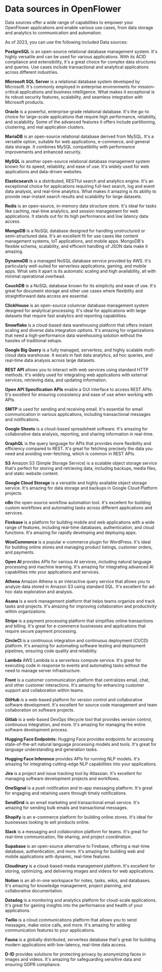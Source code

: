 # Data sources in OpenFlower

Data sources offer a wide range of capabilities to empower your OpenFlower applications and enable various use cases, from data storage and analytics to communication and automation.

As of 2023, you can use the following included Data sources:

**PostgreSQL** is an open-source relational database management system. It's highly versatile and can be used for various applications. With its ACID compliance and extensibility, it's a great choice for complex data structures and queries. Use cases include transactional and analytical applications across different industries.

**Microsoft SQL Server** is a relational database system developed by Microsoft. It's commonly employed in enterprise environments for mission-critical applications and business intelligence. What makes it exceptional is its robust security features, scalability, and seamless integration with Microsoft products.

**Oracle** is a powerful, enterprise-grade relational database. It's the go-to choice for large-scale applications that require high performance, reliability, and scalability. Some of the advanced features it offers include partitioning, clustering, and real application clusters.

**MariaDB** is an open-source relational database derived from MySQL. It's a versatile option, suitable for web applications, e-commerce, and general data storage. It combines MySQL compatibility with performance improvements and enhanced security.

**MySQL** is another open-source relational database management system known for its speed, reliability, and ease of use. It's widely used for web applications and data-driven websites.

**Elasticsearch** is a distributed, RESTful search and analytics engine. It's an exceptional choice for applications requiring full-text search, log and event data analysis, and real-time analytics. What makes it amazing is its ability to provide near-instant search results and scalability for large datasets.

**Redis** is an open-source, in-memory data structure store. It's ideal for tasks like caching, real-time analytics, and session management for web applications. It stands out for its high performance and low latency data access.

**MongoDB** is a NoSQL database designed for handling unstructured or semi-structured data. It's an excellent fit for use cases like content management systems, IoT applications, and mobile apps. MongoDB's flexible schema, scalability, and efficient handling of JSON data make it amazing.

**DynamoDB** is a managed NoSQL database service provided by AWS. It's particularly well-suited for serverless applications, gaming, and mobile apps. What sets it apart is its automatic scaling and high availability, all with minimal operational overhead.

**CouchDB** is a NoSQL database known for its simplicity and ease of use. It's great for document storage and other use cases where flexibility and straightforward data access are essential.

**ClickHouse** is an open-source columnar database management system designed for analytical processing. It's ideal for applications with large datasets that require fast analytics and reporting capabilities.

**Snowflake** is a cloud-based data warehousing platform that offers instant scaling and diverse data integration options. It's amazing for organizations that need a high-performance data warehousing solution without the hassles of traditional setups.

**Google Big Query** is a fully managed, serverless, and highly scalable multi-cloud data warehouse. It excels in fast data analytics, ad hoc queries, and real-time data analysis across large datasets.

**REST API** allows you to interact with web services using standard HTTP methods. It's widely used for integrating web applications with external services, retrieving data, and updating information.

**Open API Specification APIs** enable a GUI interface to access REST APIs. It's excellent for ensuring consistency and ease of use when working with APIs.

**SMTP** is used for sending and receiving email. It's essential for email communication in various applications, including transactional messages and notifications.

**Google Sheets** is a cloud-based spreadsheet software. It's amazing for collaborative data analysis, reporting, and sharing information in real-time.

**GraphQL** is the query language for APIs that provides more flexibility and efficiency compared to REST. It's great for fetching precisely the data you need and avoiding over-fetching, which is common in REST APIs.

**S3** Amazon S3 (Simple Storage Service) is a scalable object storage service that's perfect for storing and retrieving data, including backups, media files, and static website content.

**Google Cloud Storage** is a versatile and highly available object storage service. It's amazing for data storage and backups in Google Cloud Platform projects.

**n8n** the open-source workflow automation tool. It's excellent for building custom workflows and automating tasks across different applications and services.

**Firebase** is a platform for building mobile and web applications with a wide range of features, including real-time databases, authentication, and cloud functions. It's amazing for rapidly developing and deploying apps.

**WooCommerce** is a popular e-commerce plugin for WordPress. It's ideal for building online stores and managing product listings, customer orders, and payments.

**Open AI** provides APIs for various AI services, including natural language processing and machine learning. It's amazing for integrating advanced AI capabilities into your applications and services.

**Athena** Amazon Athena is an interactive query service that allows you to analyze data stored in Amazon S3 using standard SQL. It's excellent for ad-hoc data exploration and analysis.

**Asana** is a work management platform that helps teams organize and track tasks and projects. It's amazing for improving collaboration and productivity within organizations.

**Stripe** is a payment processing platform that simplifies online transactions and billing. It's great for e-commerce businesses and applications that require secure payment processing.

**CircleCI** is a continuous integration and continuous deployment (CI/CD) platform. It's amazing for automating software testing and deployment pipelines, ensuring code quality and reliability.

**Lambda** AWS Lambda is a serverless compute service. It's great for executing code in response to events and automating tasks without the need to manage server infrastructure.

**Front** is a customer communication platform that centralizes email, chat, and other customer interactions. It's amazing for enhancing customer support and collaboration within teams.

**GitHub** is a web-based platform for version control and collaborative software development. It's excellent for source code management and team collaboration on software projects.

**Gitlab** is a web-based DevOps lifecycle tool that provides version control, continuous integration, and more. It's amazing for managing the entire software development process.

**Hugging Face Endpoints:** Hugging Face provides endpoints for accessing state-of-the-art natural language processing models and tools. It's great for language understanding and generation tasks.

**Hugging Face Inference** provides APIs for running NLP models. It's amazing for integrating cutting-edge NLP capabilities into your applications.

**Jira** is a project and issue tracking tool by Atlassian. It's excellent for managing software development projects and workflows.

**OneSignal** is a push notification and in-app messaging platform. It's great for engaging and retaining users through timely notifications.

**SendGrid** is an email marketing and transactional email service. It's amazing for sending bulk emails and transactional messages.

**Shopify** is an e-commerce platform for building online stores. It's ideal for businesses looking to sell products online.

**Slack** is a messaging and collaboration platform for teams. It's great for real-time communication, file sharing, and project coordination.

**Supabase** is an open-source alternative to Firebase, offering a real-time database, authentication, and more. It's amazing for building web and mobile applications with dynamic, real-time features.

**Cloudinary** is a cloud-based media management platform. It's excellent for storing, optimizing, and delivering images and videos for web applications.

**Notion** is an all-in-one workspace for notes, tasks, wikis, and databases. It's amazing for knowledge management, project planning, and collaborative documentation.

**Datadog** is a monitoring and analytics platform for cloud-scale applications. It's great for gaining insights into the performance and health of your applications.

**Twilio** is a cloud communications platform that allows you to send messages, make voice calls, and more. It's amazing for adding communication features to your applications.

**Fauna** is a globally distributed, serverless database that's great for building modern applications with low-latency, real-time data access.

**D-ID** provides solutions for protecting privacy by anonymizing faces in images and videos. It's amazing for safeguarding sensitive data and ensuring GDPR compliance.

